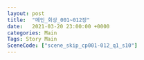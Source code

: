 ```yaml
---
layout: post
title:  "메인_회상_001~012장"
date:   2021-03-20 23:00:00 +0000
categories: Main
Tags: Story Main
SceneCode: ["scene_skip_cp001-012_q1_s10"]
---
```

